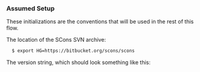 

### Assumed Setup

These initializations are the conventions that will be used in the rest of this flow. 

The location of the SCons SVN archive: 
```txt
  $ export HG=https://bitbucket.org/scons/scons
```

The version string, which should look something like this: 
